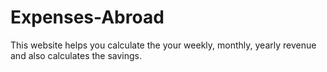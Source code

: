 # Expenses-Abroad

This website helps you calculate the your weekly, monthly, yearly revenue and also calculates the savings.
